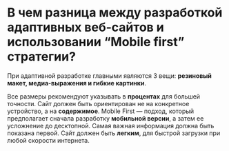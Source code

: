 В чем разница между разработкой адаптивных веб-сайтов и использовании “Mobile first” стратегии?
=====================

При адаптивной разработке главными являются 3 вещи: **резиновый макет, медиа-выражения и гибкие картинки**. 

Все размеры рекомендуют указывать в **процентах** для большей точности. Сайт должен быть ориентирован не на конкретное устройство, а на **содержимое**. Mobile First — подход, который предполагает сначала разработку **мобильной версии**, а затем ее усложнение до десктопной. Самая важная информация должна быть показана первой. Сайт должен быть **легким**, для быстрой загрузки при любой скорости интернета.
